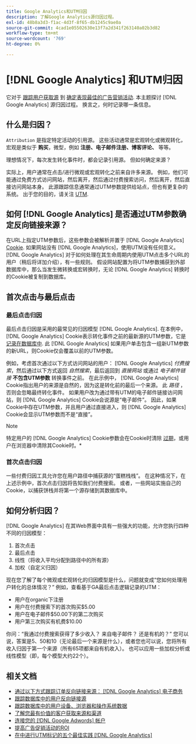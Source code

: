```yaml
---
title: Google Analytics和UTM归因
description: 了解Google Analytics源归因过程。
exl-id: 48b8a3d3-f1ac-4d3f-8f65-db1245c9ae0a
source-git-commit: 4cad1e05502630e13f7a2d341f263140a02b3d82
workflow-type: tm+mt
source-wordcount: '769'
ht-degree: 0%

---
```


# [!DNL Google Analytics] 和UTM归因

它对于 [跟踪用户获取源](../../data-analyst/analysis/google-track-user-acq.md) 到 [确定表现最佳的广告营销活动](../../data-analyst/analysis/most-value-source-channel.md). 本主题探讨 [!DNL Google Analytics] 源归因过程。 换言之，何时记录哪一条信息。

## 什么是归因？

`Attribution` 是指定特定活动的引用源。 这些活动通常是宏观转化或微观转化，宏观是类似于 **购买**，微型，例如 **注册、电子邮件注册、博客评论、** 等等。

理想情况下，每次发生转化事件时，都会记录引用源。 但如何确定来源？

实际上，用户通常在点击/进行微观或宏观转化之前来自许多来源。 例如，他们可能通过免费方式访问网站，然后离开，然后通过付费搜索访问，然后离开，然后直接访问网站本身。 此源跟踪信息通常通过UTM参数提供给站点，但也有更复杂的系统。 出于您的目的，请关注 [UTM](https://support.google.com/analytics/answer/1033867?hl=en&amp;ref_topic=1032998).

## 如何 [!DNL Google Analytics] 是否通过UTM参数确定反向链接来源？

在URL上指定UTM参数后，这些参数会被解析并置于 [!DNL Google Analytics] [Cookie](https://en.wikipedia.org/wiki/HTTP_cookie). 如果网站没有 [!DNL Google Analytics]，使用UTM没有任何意义。 [!DNL Google Analytics] 对于如何处理在其生命周期内使用UTM点击多个URL的用户（稍后将详加介绍），有一些规则。 假设网站配置为将UTM参数捕获到外部数据库中，那么当发生微转换或宏转换时，无论 [!DNL Google Analytics] 转换时的Cookie被复制到数据库。

## 首次点击与最后点击

### 最后点击归因

最后点击归因是采用的最常见的归因模型 [!DNL Google Analytics]. 在本例中， [!DNL Google Analytics] Cookie表示转化事件之前的最新源的UTM参数，它是 [记录在数据库中](../../data-analyst/analysis/google-track-user-acq.md). 此 [!DNL Google Analytics] 如果用户单击包含一组新UTM参数的新URL，则Cookie仅会覆盖以前的UTM参数。

例如，考虑首次通过以下方式访问网站的用户： [!DNL Google Analytics] *付费搜索*，然后通过以下方式返回 *自然搜索*，最后返回到 *直接网站* 或通过 *电子邮件链接* **不包含UTM参数** 转换事件之前。 在此示例中， [!DNL Google Analytics] Cookie指出用户的来源是自然的，因为这是转化前的最后一个来源。 此 *路径* ，否则会忽略最终转化事件。 如果用户改为通过带有UTM的电子邮件链接访问网站，则 [!DNL Google Analytics] Cookie会说源是“电子邮件”。 因此，如果Cookie中存在UTM参数，并且用户通过直接进入，则 [!DNL Google Analytics] Cookie会显示UTM参数而不是“直接”。

>[!NOTE]
>
>特定用户的 [!DNL Google Analytics] Cookie参数会在Cookie时清除 [过期](https://developers.google.com/analytics/devguides/collection/analyticsjs/cookie-usage)，或用户在浏览器中清除其Cookie时。*

### 首次点击归因

一些付费归因工具允许您在用户路径中捕获源的“蛋糕栈栈”。 在这种情况下，在上述示例中，首次点击归因将告知我们付费搜索。 或者，一些网站实施自己的Cookie，以捕获饼栈并将第一个源存储到其数据库中。

## 如何分析归因？

[!DNL Google Analytics] 在其Web界面中具有一些强大的功能，允许您执行四种不同的归因模型：

1. 首次点击
1. 最后点击
1. 线性（将收入平均分配到路径中的所有源）
1. 加权（自定义归因）

现在您了解了每个微观或宏观转化的归因模型是什么，问题就变成“您如何处理用户转化的总体情况？”  例如，查看基于GA最后点击逻辑记录的UTM：

* 用户在organic下注册
* 用户在付费搜索下的首次购买$5.00
* 用户在电子邮件$50.00下的第二次购买
* 用户第三次购买有机费$10.00

你问：“我通过付费搜索获得了多少收入？ 来自电子邮件？  还是有机的？” 您可以说，答案是5、50和10（无论最后一个来源是什么），或者您也可以说，您将所有收入归因于第一个来源（所有65项都来自有机收入）。 也可以应用一些加权分析或线性模型（即，每个模型大约22个）。

## 相关文档

* [通过以下方式跟踪订单反向链接来源： [!DNL Google Analytics] 电子商务](../importing-data/integrations/google-ecommerce.md)
* [跟踪数据库中的用户反向链接源](../analysis/google-track-user-acq.md)
* [跟踪数据库中的用户设备、浏览器和操作系统数据](../analysis/google-track-user-acq.md)
* [了解您最有价值的客户获取来源和渠道](../analysis/most-value-source-channel.md)
* [连接您的 [!DNL Google Adwords] 帐户](../importing-data/integrations/google-adwords.md)
* [提高广告促销活动的ROI](../analysis/roi-ad-camp.md)
* [在中进行UTM标记的五个最佳实践 [!DNL Google Analytics]](../../best-practices/utm-tagging-google.md)
